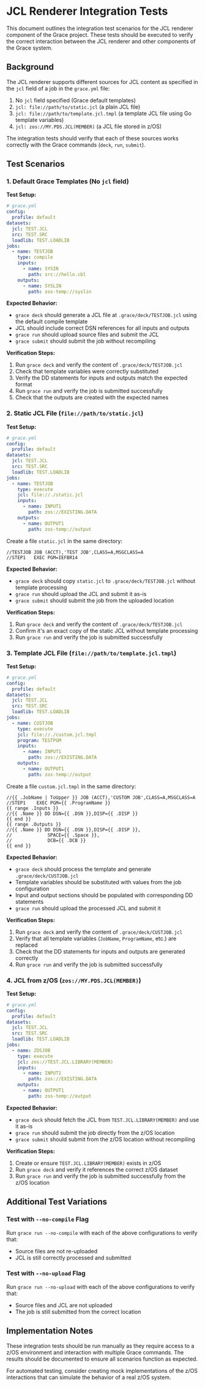 # JCL Renderer Integration Tests

This document outlines the integration test scenarios for the JCL renderer component of the Grace project. These tests should be executed to verify the correct interaction between the JCL renderer and other components of the Grace system.

## Background

The JCL renderer supports different sources for JCL content as specified in the `jcl` field of a job in the `grace.yml` file:
1. No `jcl` field specified (Grace default templates)
2. `jcl: file://path/to/static.jcl` (a plain JCL file)
3. `jcl: file://path/to/template.jcl.tmpl` (a template JCL file using Go template variables)
4. `jcl: zos://MY.PDS.JCL(MEMBER)` (a JCL file stored in z/OS)

The integration tests should verify that each of these sources works correctly with the Grace commands (`deck`, `run`, `submit`).

## Test Scenarios

### 1. Default Grace Templates (No `jcl` field)

**Test Setup:**
```yaml
# grace.yml
config:
  profile: default
datasets:
  jcl: TEST.JCL
  src: TEST.SRC
  loadlib: TEST.LOADLIB
jobs:
  - name: TESTJOB
    type: compile
    inputs:
      - name: SYSIN
        path: src://hello.cbl
    outputs:
      - name: SYSLIN
        path: zos-temp://syslin
```

**Expected Behavior:**
- `grace deck` should generate a JCL file at `.grace/deck/TESTJOB.jcl` using the default compile template
- JCL should include correct DSN references for all inputs and outputs
- `grace run` should upload source files and submit the JCL
- `grace submit` should submit the job without recompiling

**Verification Steps:**
1. Run `grace deck` and verify the content of `.grace/deck/TESTJOB.jcl`
2. Check that template variables were correctly substituted
3. Verify the DD statements for inputs and outputs match the expected format
4. Run `grace run` and verify the job is submitted successfully
5. Check that the outputs are created with the expected names

### 2. Static JCL File (`file://path/to/static.jcl`)

**Test Setup:**
```yaml
# grace.yml
config:
  profile: default
datasets:
  jcl: TEST.JCL
  src: TEST.SRC
  loadlib: TEST.LOADLIB
jobs:
  - name: TESTJOB
    type: execute
    jcl: file://./static.jcl
    inputs:
      - name: INPUT1
        path: zos://EXISTING.DATA
    outputs:
      - name: OUTPUT1
        path: zos-temp://output
```

Create a file `static.jcl` in the same directory:
```
//TESTJOB JOB (ACCT),'TEST JOB',CLASS=A,MSGCLASS=A
//STEP1   EXEC PGM=IEFBR14
```

**Expected Behavior:**
- `grace deck` should copy `static.jcl` to `.grace/deck/TESTJOB.jcl` without template processing
- `grace run` should upload the JCL and submit it as-is
- `grace submit` should submit the job from the uploaded location

**Verification Steps:**
1. Run `grace deck` and verify the content of `.grace/deck/TESTJOB.jcl`
2. Confirm it's an exact copy of the static JCL without template processing
3. Run `grace run` and verify the job is submitted successfully

### 3. Template JCL File (`file://path/to/template.jcl.tmpl`)

**Test Setup:**
```yaml
# grace.yml
config:
  profile: default
datasets:
  jcl: TEST.JCL
  src: TEST.SRC
  loadlib: TEST.LOADLIB
jobs:
  - name: CUSTJOB
    type: execute
    jcl: file://./custom.jcl.tmpl
    program: TESTPGM
    inputs:
      - name: INPUT1
        path: zos://EXISTING.DATA
    outputs:
      - name: OUTPUT1
        path: zos-temp://output
```

Create a file `custom.jcl.tmpl` in the same directory:
```
//{{ .JobName | ToUpper }} JOB (ACCT),'CUSTOM JOB',CLASS=A,MSGCLASS=A
//STEP1    EXEC PGM={{ .ProgramName }}
{{ range .Inputs }}
//{{ .Name }} DD DSN={{ .DSN }},DISP={{ .DISP }}
{{ end }}
{{ range .Outputs }}
//{{ .Name }} DD DSN={{ .DSN }},DISP={{ .DISP }},
//             SPACE={{ .Space }},
//             DCB={{ .DCB }}
{{ end }}
```

**Expected Behavior:**
- `grace deck` should process the template and generate `.grace/deck/CUSTJOB.jcl`
- Template variables should be substituted with values from the job configuration
- Input and output sections should be populated with corresponding DD statements
- `grace run` should upload the processed JCL and submit it

**Verification Steps:**
1. Run `grace deck` and verify the content of `.grace/deck/CUSTJOB.jcl`
2. Verify that all template variables (`JobName`, `ProgramName`, etc.) are replaced
3. Check that the DD statements for inputs and outputs are generated correctly
4. Run `grace run` and verify the job is submitted successfully

### 4. JCL from z/OS (`zos://MY.PDS.JCL(MEMBER)`)

**Test Setup:**
```yaml
# grace.yml
config:
  profile: default
datasets:
  jcl: TEST.JCL
  src: TEST.SRC
  loadlib: TEST.LOADLIB
jobs:
  - name: ZOSJOB
    type: execute
    jcl: zos://TEST.JCL.LIBRARY(MEMBER)
    inputs:
      - name: INPUT1
        path: zos://EXISTING.DATA
    outputs:
      - name: OUTPUT1
        path: zos-temp://output
```

**Expected Behavior:**
- `grace deck` should fetch the JCL from `TEST.JCL.LIBRARY(MEMBER)` and use it as-is
- `grace run` should submit the job directly from the z/OS location
- `grace submit` should submit from the z/OS location without recompiling

**Verification Steps:**
1. Create or ensure `TEST.JCL.LIBRARY(MEMBER)` exists in z/OS
2. Run `grace deck` and verify it references the correct z/OS dataset
3. Run `grace run` and verify the job is submitted successfully from the z/OS location

## Additional Test Variations

### Test with `--no-compile` Flag
Run `grace run --no-compile` with each of the above configurations to verify that:
- Source files are not re-uploaded
- JCL is still correctly processed and submitted

### Test with `--no-upload` Flag
Run `grace run --no-upload` with each of the above configurations to verify that:
- Source files and JCL are not uploaded
- The job is still submitted from the correct location

## Implementation Notes

These integration tests should be run manually as they require access to a z/OS environment and interaction with multiple Grace commands. The results should be documented to ensure all scenarios function as expected.

For automated testing, consider creating mock implementations of the z/OS interactions that can simulate the behavior of a real z/OS system.
